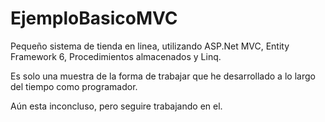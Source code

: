 # EjemploBasicoMVC
Pequeño sistema de tienda en linea, utilizando ASP.Net MVC, Entity Framework 6, Procedimientos almacenados y Linq.

Es solo una muestra de la forma de trabajar que he desarrollado a lo largo del tiempo como programador.

Aún esta inconcluso, pero seguire trabajando en el.
